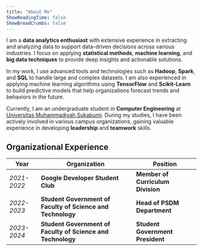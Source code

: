 ```yaml
---
title: "About Me"
ShowReadingTime: false 
ShowBreadCrumbs: false
---
```

<!-- Saya seorang **penggiat bidang data analytics** yang memiliki pengalaman luas dalam menggali dan menganalisis data untuk mendukung keputusan berbasis data di berbagai industri. Saya berfokus pada penerapan **metode statistik**, **pembelajaran mesin (*machine learning*)**, dan **teknik *big data*** untuk memberikan wawasan yang mendalam dan solusi yang dapat diimplementasikan.

Dalam pekerjaan saya, saya menggunakan berbagai alat dan teknologi canggih seperti **Hadoop**, **Spark**, dan **SQL** untuk menangani dataset besar dan kompleks. Saya juga berpengalaman dalam penerapan algoritma pembelajaran mesin menggunakan **TensorFlow** dan **Scikit-Learn** untuk membuat model prediktif yang dapat membantu organisasi memprediksi tren dan perilaku di masa depan.

Saat ini, saya adalah mahasiswa program sarjana di **Jurusan Teknik Informatika**, [Universitas Muhammadiyah Sukabumi](https://ummi.ac.id). Selama studi, saya aktif dalam berbagai organisasi kampus yang memberikan pengalaman berharga dalam pengembangan keterampilan **kepemimpinan** dan **kerja sama tim**.  

## Pengalaman Organisasi

| **Tahun**   | **Organisasi**                      | **Posisi**                     |
|-------------|-------------------------------------|--------------------------------|
| *2021-2022* | **Google Developer Student Club**   | **Anggota Divisi Kurikulum**   |
| *2022-2023* | **BEM Fakultas Sains dan Teknologi** | **Ketua Departemen PSDM**      |
| *2023-2024* | **BEM Fakultas Sains dan Teknologi** | **Ketua BEM**                 | -->

I am a **data analytics enthusiast** with extensive experience in extracting and analyzing data to support data-driven decisions across various industries. I focus on applying **statistical methods**, **machine learning**, and **big data techniques** to provide deep insights and actionable solutions.

In my work, I use advanced tools and technologies such as **Hadoop**, **Spark**, and **SQL** to handle large and complex datasets. I am also experienced in applying machine learning algorithms using **TensorFlow** and **Scikit-Learn** to build predictive models that help organizations forecast trends and behaviors in the future.

Currently, I am an undergraduate student in **Computer Engineering** at [Universitas Muhammadiyah Sukabumi](https://ummi.ac.id). During my studies, I have been actively involved in various campus organizations, gaining valuable experience in developing **leadership** and **teamwork** skills.  

## Organizational Experience

| **Year**    | **Organization**                     | **Position**                    |
|-------------|--------------------------------------|---------------------------------|
| *2021-2022* | **Google Developer Student Club**    | **Member of Curriculum Division** |
| *2022-2023* | **Student Government of Faculty of Science and Technology** | **Head of PSDM Department**      |
| *2023-2024* | **Student Government of Faculty of Science and Technology** | **Student Government President** |
